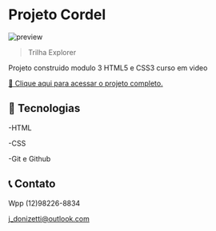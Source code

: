 # Projeto Cordel


![preview](https://user-images.githubusercontent.com/112431459/202324542-0b87cb21-8293-477a-affa-4d141cdc15ea.PNG)

> Trilha Explorer

Projeto construido modulo 3 HTML5 e CSS3 curso em video

[🔗 Clique aqui para acessar o projeto completo.](https://jmdonizetti.github.io/projeto-cordel/)



## 🔧 Tecnologias

-HTML

-CSS

-Git e Github

## 📞 Contato

Wpp (12)98226-8834

j_donizetti@outlook.com
